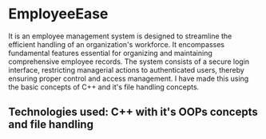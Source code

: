 # EmployeeEase
It is an employee management system is designed to streamline the efficient handling of an organization's workforce.
It encompasses fundamental features essential for organizing and maintaining comprehensive employee records.
The system consists of a secure login interface, restricting managerial actions to authenticated users, thereby ensuring proper control and access management.
I have made this using the basic concepts of C++ and it's file handling concepts.
## Technologies used: C++ with it's OOPs concepts and file handling
